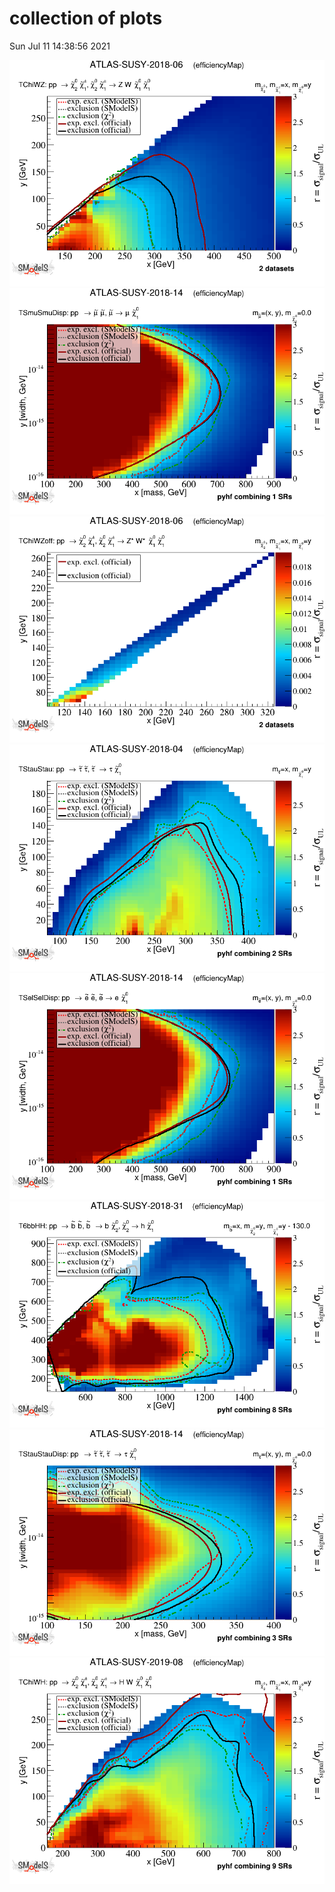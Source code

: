 # collection of plots
Sun Jul 11 14:38:56 2021

<img src="./TChiWZ_2EqMassAx_EqMassBy_combined_pretty.png?1626007136.8385165" />
<img src="./TSmuSmuDisp_2EqMassAx_EqWidthAy_EqMassB0.0_combined_pretty.png?1626007136.8385165" />
<img src="./TChiWZoff_2EqMassAx_EqMassBy_combined_pretty.png?1626007136.8385165" />
<img src="./TStauStau_2EqMassAx_EqMassBy_combined_pretty.png?1626007136.8385165" />
<img src="./TSelSelDisp_2EqMassAx_EqWidthAy_EqMassB0.0_combined_pretty.png?1626007136.8385165" />
<img src="./T6bbHH_2EqMassAx_EqMassBy_EqMassCy-130.0_combined_pretty.png?1626007136.8385165" />
<img src="./TStauStauDisp_2EqMassAx_EqWidthAy_EqMassB0.0_combined_pretty.png?1626007136.8385165" />
<img src="./TChiWH_2EqMassAx_EqMassBy_combined_pretty.png?1626007136.8385165" />
